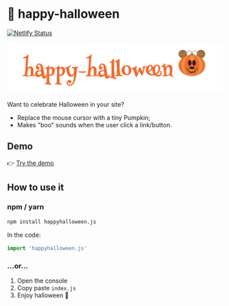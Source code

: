 # 🎃 happy-halloween

[![Netlify Status](https://api.netlify.com/api/v1/badges/b8c74293-641a-488b-9a02-ba89c7d11410/deploy-status)](https://app.netlify.com/sites/happy-halloween/deploys)


![happy-halloween logo](./assets/logo.png)

Want to celebrate Halloween in your site?

* Replace the mouse cursor with a tiny Pumpkin;
* Makes "boo" sounds when the user click a link/button.


## Demo

👉 [Try the demo](https://happy-halloween.netlify.app)

## How to use it

### npm / yarn

```sh
npm install happyhalloween.js
```

In the code:

```js
import 'happyhalloween.js'
```

### ...or...

1. Open the console
2. Copy paste `index.js`
3. Enjoy halloween 👻
